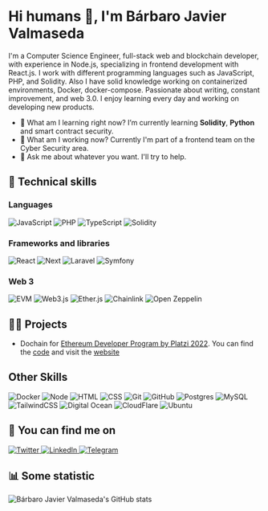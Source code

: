 # Hi humans 👋, I'm Bárbaro Javier Valmaseda

I'm a Computer Science Engineer, full-stack web and blockchain developer, with experience in Node.js, specializing in frontend development with React.js. I work with different programming languages such as JavaScript, PHP, and Solidity. Also I have solid knowledge working on containerized environments, Docker, docker-compose. Passionate about writing, constant improvement, and web 3.0. I enjoy learning every day and working on developing new products. 

- 🌱 What am I learning right now? I’m currently learning **Solidity**, **Python** and smart contract security.
- 👷 What am I working now? Currently I'm part of a frontend team on the Cyber Security area.
- 💬 Ask me about whatever you want. I'll try to help.
  


## 🎯 Technical skills
### Languages
![JavaScript][JavaScript-Badge]
![PHP][PHP-Badge]
![TypeScript][TypeScript-Badge]
![Solidity][Solidity-Badge]
### Frameworks and libraries
![React][React-Badge]
![Next][Next-Badge]
![Laravel][Laravel-badge]
![Symfony][Symfony-Badge]
### Web 3
![EVM][EVM]
![Web3.js][Web3.js]
![Ether.js][Ether.js-Badge]
![Chainlink][Chainlink]
![Open Zeppelin][OpenZeppelin]

## 👨‍💻 Projects
- Dochain for [Ethereum Developer Program by Platzi 2022][eth-dev-program-url]. You can find the [code][Dochain-repo] and visit the [website][Dochain-url]

## Other Skills
![Docker][Docker]
![Node][Node]
![HTML][HTML5]
![CSS][CSS3]
![Git][GIT]
![GitHub][GitHub]
![Postgres][Postgre-badge]
![MySQL][MySQL-Bagde]
![TailwindCSS][Tailwind-Badge]
![Digital Ocean][DigitalOcean-Badge]
![CloudFlare][Cloudflare]
![Ubuntu][Ubuntu]

## 🔗 You can find me on

  <a target="_blank" href="https://twitter.com/barbar0jav1er" title="barbar0jav1er on Twitter">
    <img src="https://img.shields.io/badge/Twitter-%231DA1F2.svg?style=for-the-badge&logo=Twitter&logoColor=white" alt="Twitter">
  </a>
  <a target="_blank" href="https://linkedin.com/in/barbar0jav1er" title="Bárbaro Javier Valmaseda">
    <img src="https://img.shields.io/badge/linkedin-%230077B5.svg?style=for-the-badge&logo=linkedin&logoColor=white" alt="LinkedIn">
  </a>
  <a target="_blank" href="https://t.me/barbar0jav1er" title="bjvalmaseda on Telegram">
    <img src="https://img.shields.io/badge/Telegram-2CA5E0?style=for-the-badge&logo=telegram&logoColor=white" alt="Telegram">
  </a>


## 📊 Some statistic

![Bárbaro Javier Valmaseda's GitHub stats][GitHub Stats]

<!--![Bárbaro Javier Valmaseda's Top Langs][Top langs]-->


<!-- MARKDOWN LINKS & IMAGES -->
<!-- https://www.markdownguide.org/basic-syntax/#reference-style-links -->
[eth-dev-program-url]: https://platzi.com/cursos/ethereum-dev-program/
[Dochain-repo]: https://github.com/Dochain1
[Dochain-url]: https://dochain.vercel.app/
[PHP-Badge]: https://img.shields.io/badge/php-%23777BB4.svg?style=for-the-badge&logo=php&logoColor=white
[JavaScript-Badge]: https://img.shields.io/badge/javascript-%23323330.svg?style=for-the-badge&logo=javascript&logoColor=%23F7DF1E
[Solidity-Badge]: https://img.shields.io/badge/Solidity-%23363636.svg?style=for-the-badge&logo=solidity&logoColor=white
[TypeScript-Badge]: https://img.shields.io/badge/typescript-%23007ACC.svg?style=for-the-badge&logo=typescript&logoColor=white
[MySQL-Bagde]: https://img.shields.io/badge/mysql-%2300f.svg?style=for-the-badge&logo=mysql&logoColor=white
[Postgre-badge]: https://img.shields.io/badge/postgres-%23316192.svg?style=for-the-badge&logo=postgresql&logoColor=white
[React-Badge]: https://img.shields.io/badge/react-%2320232a.svg?style=for-the-badge&logo=react&logoColor=%2361DAFB
[Laravel-badge]: https://img.shields.io/badge/laravel-%23FF2D20.svg?style=for-the-badge&logo=laravel&logoColor=white
[Symfony-Badge]: https://img.shields.io/badge/symfony-%23000000.svg?style=for-the-badge&logo=symfony&logoColor=white
[DigitalOcean-Badge]: https://img.shields.io/badge/DigitalOcean-%230167ff.svg?style=for-the-badge&logo=digitalOcean&logoColor=white
[Tailwind-Badge]: https://img.shields.io/badge/tailwindcss-%2338B2AC.svg?style=for-the-badge&logo=tailwind-css&logoColor=white
[Next-Badge]: https://img.shields.io/badge/next.js-000000?style=for-the-badge&logo=nextdotjs&logoColor=white
[Ether.js-Badge]: https://img.shields.io/badge/Ethers.js-7A98FB?style=for-the-badge&logo=Ethers.js&logoColor=white
[Web3.js]:https://img.shields.io/badge/web3.js-bdbfc0?style=for-the-badge&logo=web3.js&logoColor=f06823
[Chainlink]: https://img.shields.io/badge/Chainlink-375BD2?style=for-the-badge&logo=Chainlink&logoColor=white
[OpenZeppelin]: https://img.shields.io/badge/OpenZeppelin-65aef8?&style=for-the-badge&logo=OpenZeppelin&logoColor=white
[EVM]: https://img.shields.io/badge/EVM-3C3C3D?style=for-the-badge&logo=Ethereum&logoColor=white
[PokeApi-url]: https://pokeapi.co
[Web3-url]: https://web3challenge.bjvalmaseda.xyz/
[HTML5]:https://img.shields.io/badge/html5-%23E34F26.svg?style=for-the-badge&logo=html5&logoColor=white
[CSS3]:https://img.shields.io/badge/css3-%231572B6.svg?style=for-the-badge&logo=css3&logoColor=white
[GIT]: https://img.shields.io/badge/git%20-%23F05033.svg?&style=for-the-badge&logo=git&logoColor=white
[Node]: https://img.shields.io/badge/node.js%20-%2343853D.svg?&style=for-the-badge&logo=node.js&logoColor=white
[Docker]: https://img.shields.io/badge/docker%20-%230db7ed.svg?&style=for-the-badge&logo=docker&logoColor=white
[GitHub]: https://img.shields.io/badge/github%20-%23121011.svg?&style=for-the-badge&logo=github&logoColor=white
[Cloudflare]: https://img.shields.io/badge/Cloudflare-F38020?style=for-the-badge&logo=Cloudflare&logoColor=white
[Ubuntu]: https://img.shields.io/badge/Ubuntu-E95420?style=for-the-badge&logo=ubuntu&logoColor=white

<!--GitHub Stats-->
[GitHub Streak]: https://github-readme-stats-bjvalmaseda.vercel.app//api?username=barbar0jav1er&theme=dark&ring=294CC6&fire=294CC6&currStreakLabel=294CC6
[GitHub Stats]: https://github-readme-stats-bjvalmaseda.vercel.app//api?username=barbar0jav1er&show_icons=true&count_private=true&theme=THEME_NAME&title_color=294CC6&icon_color=294CC6&text_color=9f9f9f&bg_color=151515
[Top langs]: https://github-readme-stats-bjvalmaseda.vercel.app//api/top-langs/?username=barbar0jav1er&layout=compact&title_color=294CC6&icon_color=294CC6&text_color=9f9f9f&bg_color=151515
